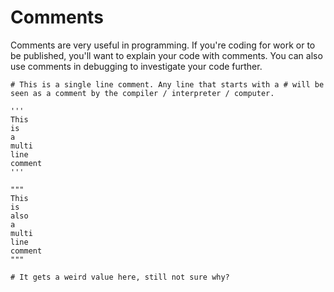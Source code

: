 # Comments
   
   Comments are very useful in programming. If you're coding for work or to be published, you'll want to explain your code with comments. You can also use
   comments in debugging to investigate your code further.  
    
    # This is a single line comment. Any line that starts with a # will be seen as a comment by the compiler / interpreter / computer. 
    
    '''
    This
    is
    a
    multi
    line
    comment
    '''

    """
    This
    is
    also
    a 
    multi
    line
    comment
    """
    
    # It gets a weird value here, still not sure why?


